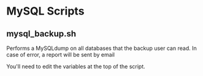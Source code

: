 # MySQL Scripts #

## mysql_backup.sh ##

 Performs a MySQLdump on all databases that the backup user can read. In case of error, a report will be sent by email 

 You'll need to edit the variables at the top of the script.

